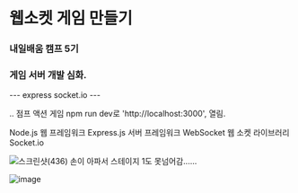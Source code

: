 # 웹소켓 게임 만들기
### 내일배움 캠프 5기 

### 게임 서버 개발 심화. 
--- express  socket.io ---


.. 
점프 액션 게임 
npm run dev로 'http://localhost:3000', 열림.

Node.js 웹 프레임워크
Express.js 서버 프레임워크
WebSocket 웹 소켓 라이브러리
Socket.io



![스크린샷(436)](https://github.com/ru2134/ru2134-websocket-real-time-game/assets/167045410/fae8ba15-9e56-4297-a608-fe52d5bd7c8b)
손이 아파서 스테이지 1도 못넘어감......

![image](https://github.com/ru2134/ru2134-websocket-real-time-game/assets/167045410/58881fcd-1079-47c5-a922-cf65d29b2080)

